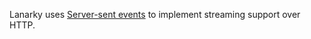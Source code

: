 Lanarky uses [Server-sent events](https://developer.mozilla.org/en-US/docs/Web/API/Server-sent_events)
to implement streaming support over HTTP.
